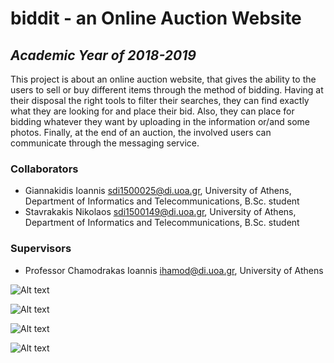# biddit - an Online Auction Website

## _Academic Year of 2018-2019_

This project is about an online auction website, that gives the ability to the users to sell or buy different items through the method of bidding. Having at their disposal the right tools to filter their searches, they can find exactly what they are looking for and place their bid. Also, they can place for bidding whatever they want by uploading in the information or/and some photos. Finally, at the end of an auction, the involved users can communicate through the messaging service.

### Collaborators

* Giannakidis Ioannis <sdi1500025@di.uoa.gr>, University of Athens, Department of Informatics and Telecommunications, B.Sc. student
* Stavrakakis Nikolaos <sdi1500149@di.uoa.gr>, University of Athens, Department of Informatics and Telecommunications, B.Sc. student

### Supervisors

* Professor Chamodrakas Ioannis <ihamod@di.uoa.gr>, University of Athens

![Alt text](https://github.com/NickStavrakakis/Online_Auction_Website/master/biddit_preview_github_1.png "Welcome Page Preview")

![Alt text](https://github.com/NickStavrakakis/Online_Auction_Website/master/biddit_preview_github_2.png "Home Page Preview")

![Alt text](https://github.com/NickStavrakakis/Online_Auction_Website/master/biddit_preview_github_3.png "Bidding Page Preview")

![Alt text](https://github.com/NickStavrakakis/Online_Auction_Website/master/biddit_preview_github_4.png "Messaging Page Preview")
